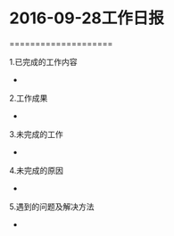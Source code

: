 # 2016-09-28工作日报
====================

1.已完成的工作内容

 *

2.工作成果

 *
  
3.未完成的工作

 *
  
4.未完成的原因

 *
  
5.遇到的问题及解决方法

 * 
